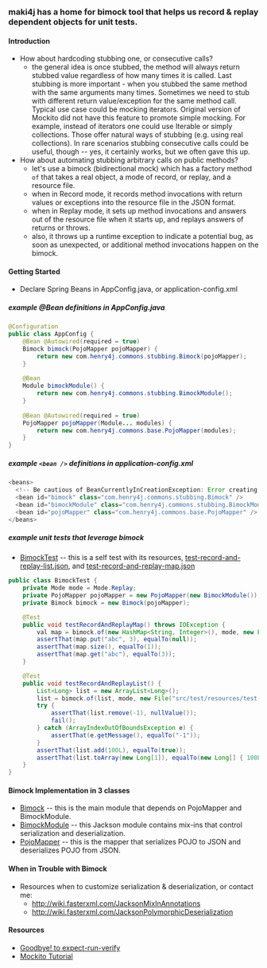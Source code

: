 ### maki4j has a home for **bimock** tool that helps us record & replay dependent objects for unit tests.

#### Introduction

* How about hardcoding stubbing one, or consecutive calls?
  * the general idea is once stubbed, the method will always return stubbed value regardless of how many times it is called. Last stubbing is more important - when you stubbed the same method with the same arguments many times. Sometimes we need to stub with different return value/exception for the same method call. Typical use case could be mocking iterators. Original version of Mockito did not have this feature to promote simple mocking. For example, instead of iterators one could use Iterable or simply collections. Those offer natural ways of stubbing (e.g. using real collections). In rare scenarios stubbing consecutive calls could be useful, though -- yes, it certainly works, but we often gave this up.
* How about automating stubbing arbitrary calls on public methods?
  * let's use a bimock (bidirectional mock) which has a factory method `of` that takes a real object, a mode of record, or replay, and a resource file.
  * when in Record mode, it records method invocations with return values or exceptions into the resource file in the JSON format.
  * when in Replay mode, it sets up method invocations and answers out of the resource file when it starts up, and replays answers of returns or throws.
  * also, it throws up a runtime exception to indicate a potential bug, as soon as unexpected, or additional method invocations happen on the bimock.

#### Getting Started

* Declare Spring Beans in AppConfig.java, or application-config.xml

##### example @Bean definitions in AppConfig.java

```java
@Configuration
public class AppConfig {
    @Bean @Autowired(required = true)
    Bimock bimock(PojoMapper pojoMapper) {
        return new com.henry4j.commons.stubbing.Bimock(pojoMapper);
    }
 
    @Bean
    Module bimockModule() {
        return new com.henry4j.commons.stubbing.BimockModule();
    }
 
    @Bean @Autowired(required = true)
    PojoMapper pojoMapper(Module... modules) {
        return new com.henry4j.commons.base.PojoMapper(modules);
    }
}
```

##### example `<bean />` definitions in application-config.xml

```java
<beans>
  <!-- Be cautious of BeanCurrentlyInCreationException: Error creating bean 'pojoMapper': Requested bean is currently in creation -->
  <bean id="bimock" class="com.henry4j.commons.stubbing.Bimock" />
  <bean id="bimockModule" class="com.henry4j.commons.stubbing.BimockModule" />
  <bean id="pojoMapper" class="com.henry4j.commons.base.PojoMapper" />
</beans>
```

##### example unit tests that leverage bimock

* [BimockTest](https://github.com/henry4j/maki4j/blob/master/sources/maki4j/src/test/java/com/henry4j/commons/BimockTest.java) -- this is a self test with its resources, [test-record-and-replay-list.json](https://github.com/henry4j/maki4j/blob/master/sources/maki4j/src/test/resources/test-record-and-replay-list.json), and [test-record-and-replay-map.json](https://github.com/henry4j/maki4j/blob/master/sources/maki4j/src/test/resources/test-record-and-replay-map.json)

```java
public class BimockTest {
    private Mode mode = Mode.Replay;
    private PojoMapper pojoMapper = new PojoMapper(new BimockModule());
    private Bimock bimock = new Bimock(pojoMapper);

    @Test
    public void testRecordAndReplayMap() throws IOException {
        val map = bimock.of(new HashMap<String, Integer>(), mode, new File("src/test/resources/test-record-and-replay-map.json"));
        assertThat(map.put("abc", 3), equalTo(null));
        assertThat(map.size(), equalTo(1));
        assertThat(map.get("abc"), equalTo(3));
    }

    @Test
    public void testRecordAndReplayList() {
        List<Long> list = new ArrayList<Long>();
        list = bimock.of(list, mode, new File("src/test/resources/test-record-and-replay-list.json"));
        try {
            assertThat(list.remove(-1), nullValue());
            fail();
        } catch (ArrayIndexOutOfBoundsException e) {
            assertThat(e.getMessage(), equalTo("-1"));
        }
        assertThat(list.add(100L), equalTo(true));
        assertThat(list.toArray(new Long[1]), equalTo(new Long[] { 100L }));
    }
}
```

#### Bimock Implementation in 3 classes

* [Bimock](https://github.com/henry4j/maki4j/blob/master/sources/maki4j/src/main/java/com/henry4j/commons/stubbing/Bimock.java) -- this is the main module that depends on PojoMapper and BimockModule.
* [BimockModule](https://github.com/henry4j/maki4j/blob/master/sources/maki4j/src/main/java/com/henry4j/commons/stubbing/BimockModule.java) -- this Jackson module contains mix-ins that control serialization and deserialization.
* [PojoMapper](https://github.com/henry4j/maki4j/blob/master/sources/maki4j/src/main/java/com/henry4j/commons/base/PojoMapper.java) -- this is the mapper that serializes POJO to JSON and deserializes POJO from JSON.

#### When in Trouble with Bimock

* Resources when to customize serialization & deserialization, or contact me:
  * http://wiki.fasterxml.com/JacksonMixInAnnotations
  * http://wiki.fasterxml.com/JacksonPolymorphicDeserialization

#### Resources

* [Goodbye! to expect-run-verify](http://monkeyisland.pl/2008/02/01/deathwish/)
* [Mockito Tutorial](http://docs.mockito.googlecode.com/hg/latest/org/mockito/Mockito.html)
